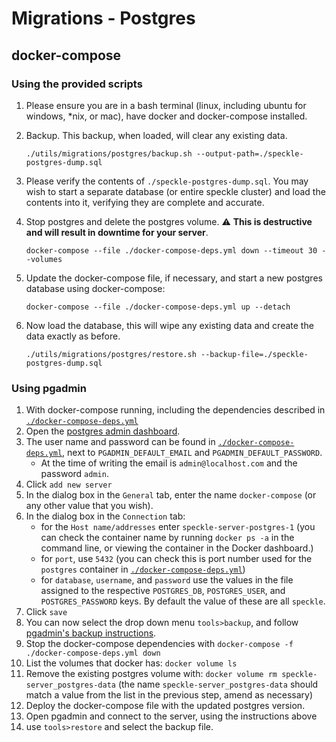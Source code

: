 # Migrations - Postgres

## docker-compose

### Using the provided scripts

1. Please ensure you are in a bash terminal (linux, including ubuntu for windows, \*nix, or mac), have docker and docker-compose installed.

1. Backup. This backup, when loaded, will clear any existing data.

   ```shell
   ./utils/migrations/postgres/backup.sh --output-path=./speckle-postgres-dump.sql
   ```

1. Please verify the contents of `./speckle-postgres-dump.sql`. You may wish to start a separate database (or entire speckle cluster) and load the contents into it, verifying they are complete and accurate.
1. Stop postgres and delete the postgres volume. ⚠️ **This is destructive and will result in downtime for your server**.

   ```shell
   docker-compose --file ./docker-compose-deps.yml down --timeout 30 --volumes
   ```

1. Update the docker-compose file, if necessary, and start a new postgres database using docker-compose:

   ```shell
   docker-compose --file ./docker-compose-deps.yml up --detach
   ```

1. Now load the database, this will wipe any existing data and create the data exactly as before.

   ```shell
   ./utils/migrations/postgres/restore.sh --backup-file=./speckle-postgres-dump.sql
   ```

### Using pgadmin

1. With docker-compose running, including the dependencies described in [`./docker-compose-deps.yml`](../../../docker-compose-deps.yml)
1. Open the [postgres admin dashboard](http://127.0.0.1:16543/).
1. The user name and password can be found in [`./docker-compose-deps.yml`](../../../docker-compose-deps.yml), next to `PGADMIN_DEFAULT_EMAIL` and `PGADMIN_DEFAULT_PASSWORD`.
   - At the time of writing the email is `admin@localhost.com` and the password `admin`.
1. Click `add new server`
1. In the dialog box in the `General` tab, enter the name `docker-compose` (or any other value that you wish).
1. In the dialog box in the `Connection` tab:
   - for the `Host name/addresses` enter `speckle-server-postgres-1` (you can check the container name by running `docker ps -a` in the command line, or viewing the container in the Docker dashboard.)
   - for `port`, use `5432` (you can check this is port number used for the `postgres` container in [`./docker-compose-deps.yml`](../../../docker-compose-deps.yml))
   - for `database`, `username`, and `password` use the values in the file assigned to the respective `POSTGRES_DB`, `POSTGRES_USER`, and `POSTGRES_PASSWORD` keys. By default the value of these are all `speckle`.
1. Click `save`
1. You can now select the drop down menu `tools>backup`, and follow [pgadmin's backup instructions](https://www.pgadmin.org/docs/pgadmin4/6.13/backup_and_restore.html).
1. Stop the docker-compose dependencies with `docker-compose -f ./docker-compose-deps.yml down`
1. List the volumes that docker has: `docker volume ls`
1. Remove the existing postgres volume with: `docker volume rm speckle-server_postgres-data` (the name `speckle-server_postgres-data` should match a value from the list in the previous step, amend as necessary)
1. Deploy the docker-compose file with the updated postgres version.
1. Open pgadmin and connect to the server, using the instructions above
1. use `tools>restore` and select the backup file.
